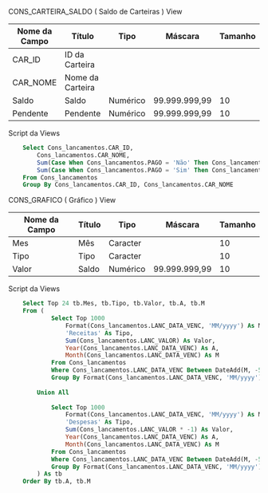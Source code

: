 CONS_CARTEIRA_SALDO ( Saldo de Carteiras ) View

| Nome da Campo    | Título                  | Tipo      | Máscara        | Tamanho |
| --------------   | ----------------------  | --------- | -------------- | ------- |
| CAR_ID           | ID da Carteira          |           |                |         |
| CAR_NOME         | Nome da Carteira        |           |                |         |
| Saldo            | Saldo                   | Numérico  | 99.999.999,99  | 10      |
| Pendente         | Pendente                | Numérico  | 99.999.999,99  | 10      |


Script da Views

```sql
    Select Cons_lancamentos.CAR_ID, 
        Cons_lancamentos.CAR_NOME, 
        Sum(Case When Cons_lancamentos.PAGO = 'Não' Then Cons_lancamentos.LANC_VALOR Else 0 End) As Pendente, 
        Sum(Case When Cons_lancamentos.PAGO = 'Sim' Then Cons_lancamentos.LANC_VALOR Else 0 End) As Saldo 
    From Cons_lancamentos 
    Group By Cons_lancamentos.CAR_ID, Cons_lancamentos.CAR_NOME
```

CONS_GRAFICO ( Gráfico ) View

| Nome da Campo    | Título                  | Tipo      | Máscara        | Tamanho |
| --------------   | ----------------------  | --------- | -------------- | ------- |
| Mes              | Mês                     | Caracter  |                | 10      |
| Tipo             | Tipo                    | Caracter  |                | 10      |
| Valor            | Saldo                   | Numérico  | 99.999.999,99  | 10      |

Script da Views

```sql
    Select Top 24 tb.Mes, tb.Tipo, tb.Valor, tb.A, tb.M 
    From (
            Select Top 1000 
                Format(Cons_lancamentos.LANC_DATA_VENC, 'MM/yyyy') As Mes, 
                'Receitas' As Tipo, 
                Sum(Cons_lancamentos.LANC_VALOR) As Valor, 
                Year(Cons_lancamentos.LANC_DATA_VENC) As A, 
                Month(Cons_lancamentos.LANC_DATA_VENC) As M 
            From Cons_lancamentos 
            Where Cons_lancamentos.LANC_DATA_VENC Between DateAdd(M, -5, GetDate()) And DateAdd(M, +6, GetDate()) And Cons_lancamentos.LANC_TIPO = 'Receita' 
            Group By Format(Cons_lancamentos.LANC_DATA_VENC, 'MM/yyyy'), Year(Cons_lancamentos.LANC_DATA_VENC), Month(Cons_lancamentos.LANC_DATA_VENC) 
        
        Union All 
        
            Select Top 1000 
                Format(Cons_lancamentos.LANC_DATA_VENC, 'MM/yyyy') As Mes, 
                'Despesas' As Tipo, 
                Sum(Cons_lancamentos.LANC_VALOR * -1) As Valor, 
                Year(Cons_lancamentos.LANC_DATA_VENC) As A, 
                Month(Cons_lancamentos.LANC_DATA_VENC) As M 
            From Cons_lancamentos 
            Where Cons_lancamentos.LANC_DATA_VENC Between DateAdd(M, -5, GetDate()) And DateAdd(M, +6, GetDate()) And Cons_lancamentos.LANC_TIPO = 'Despesa' 
            Group By Format(Cons_lancamentos.LANC_DATA_VENC, 'MM/yyyy'), Year(Cons_lancamentos.LANC_DATA_VENC), Month(Cons_lancamentos.LANC_DATA_VENC)
        ) As tb 
    Order By tb.A, tb.M
```
